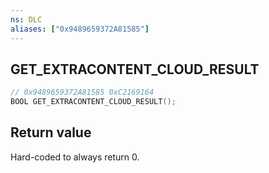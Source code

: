 ```yaml
---
ns: DLC
aliases: ["0x9489659372A81585"]
---
```

## GET_EXTRACONTENT_CLOUD_RESULT

```c
// 0x9489659372A81585 0xC2169164
BOOL GET_EXTRACONTENT_CLOUD_RESULT();
```

## Return value
Hard-coded to always return 0.